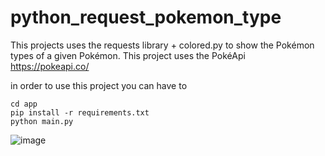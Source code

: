 # python_request_pokemon_type

This projects uses the requests library + colored.py to show the Pokémon types of a given Pokémon. This project uses the PokéApi https://pokeapi.co/

in order to use this project you can have to 

```
cd app
pip install -r requirements.txt
python main.py
```

![image](https://github.com/anthonyariasr/python_request_pokemon_type/assets/91794432/0a56147c-f6eb-4f79-8a57-4305f19a4088)
